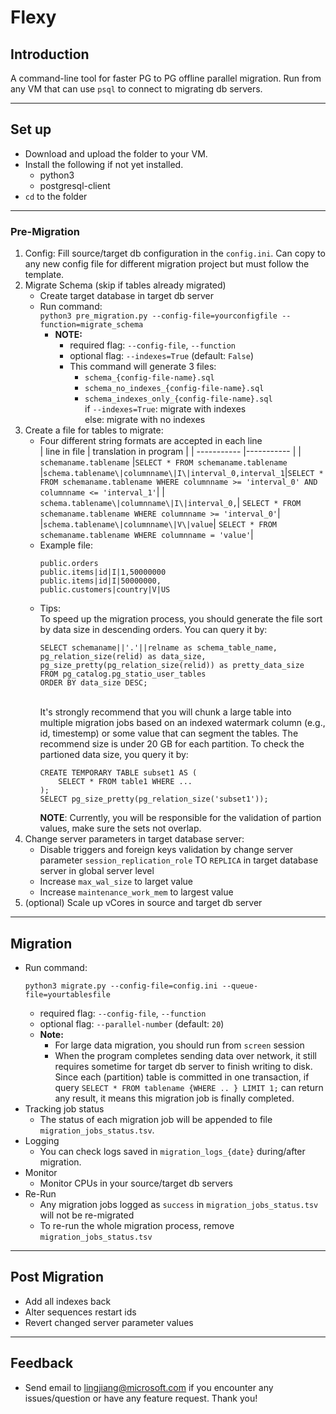 # Flexy
## Introduction
A command-line tool for faster PG to PG offline parallel migration. Run from any VM that can use `psql` to connect to migrating db servers.

---
## Set up
* Download and upload the folder to your VM.<br>
* Install the following if not yet installed.
    *  python3
    * postgresql-client   
* `cd` to the folder  
---
### Pre-Migration
1. Config: Fill source/target db configuration in the `config.ini`. Can copy to any new config file for different migration project but must follow the template.
2. Migrate Schema (skip if tables already migrated)
    * Create target database in target db server
    * Run command:<br>
     ```python3 pre_migration.py --config-file=yourconfigfile --function=migrate_schema```
       * **NOTE:**
            * required flag: `--config-file`, `--function`
            * optional flag: ``--indexes=True`` (default: `False`)
            * This command will generate 3 files:
                * `schema_{config-file-name}.sql`
                * `schema_no_indexes_{config-file-name}.sql`
                * `schema_indexes_only_{config-file-name}.sql`
        <br> if `--indexes=True`: migrate with indexes
        <br> else: migrate with no indexes
3. Create a file for tables to migrate:
    * Four different string formats are accepted in each line <br>
        | line in file | translation in program |
        | -----------  |----------- |
        | `schemaname.tablename` |`SELECT * FROM schemaname.tablename`
        |`schema.tablename\|columnname\|I\|interval_0,interval_1`|`SELECT * FROM schemaname.tablename WHERE columnname >= 'interval_0' AND columnname <= 'interval_1'`|
        | `schema.tablename\|columnname\|I\|interval_0,`| `SELECT * FROM schemaname.tablename WHERE columnname >= 'interval_0'`|
        |`schema.tablename\|columnname\|V\|value`| `SELECT * FROM schemaname.tablename WHERE columnname = 'value'`|
    * Example file:
         ```
         public.orders
         public.items|id|I|1,50000000
         public.items|id|I|50000000,
         public.customers|country|V|US
         ```  
    * Tips: <br>
         To speed up the migration process, you should generate the file sort by data size in descending 
          orders. You can query it by:
         ````
        SELECT schemaname||'.'||relname as schema_table_name, 
        pg_relation_size(relid) as data_size, pg_size_pretty(pg_relation_size(relid)) as pretty_data_size
        FROM pg_catalog.pg_statio_user_tables
        ORDER BY data_size DESC;
         ````
         <br> It's strongly recommend that you will chunk a large table into multiple migration jobs based on an indexed watermark column (e.g., id, timestemp) or some value that can segment the tables. The recommend size is under 20 GB for each partition. To check the partioned data size, you query it by:
        ````
        CREATE TEMPORARY TABLE subset1 AS (
            SELECT * FROM table1 WHERE ...
        );
        SELECT pg_size_pretty(pg_relation_size('subset1'));
        ```` 
        **NOTE**: Currently, you will be responsible for the validation of partion values, make sure the sets not overlap.
4. Change server parameters in target database server:
    * Disable triggers and foreign keys validation by change server parameter `session_replication_role` TO `REPLICA` in target database server in global server level
    * Increase `max_wal_size` to larget value
    * Increase `maintenance_work_mem` to largest value
6. (optional) Scale up vCores in source and target db server
---
## Migration
* Run command:
    ```
    python3 migrate.py --config-file=config.ini --queue-file=yourtablesfile
    ```
    * required flag: `--config-file`, `--function`
    * optional flag: `--parallel-number` (default: `20`)
    * **Note:**
        * For large data migration, you should run from `screen` session
        * When the program completes sending data over network, it still requires sometime for target db server to finish writing to disk. Since each (partition) table is committed in one transaction, if query `SELECT * FROM tablename {WHERE .. } LIMIT 1;` can return any result, it means this migration job is finally completed.  
* Tracking job status
    * The status of each migration job will be appended to file `migration_jobs_status.tsv`.
* Logging
    * You can check logs saved in `migration_logs_{date}` during/after migration.
* Monitor
    * Monitor CPUs in your source/target db servers
* Re-Run
    * Any migration jobs logged as `success` in `migration_jobs_status.tsv` will not be re-migrated
    * To re-run the whole migration process, remove `migration_jobs_status.tsv`
---
## Post Migration
* Add all indexes back
* Alter sequences restart ids
* Revert changed server parameter values
---
## Feedback
* Send email to lingjiang@microsoft.com if you encounter any issues/question or have any feature request. Thank you!